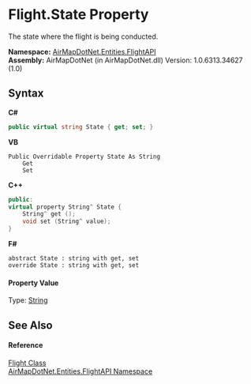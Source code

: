 # Flight.State Property 
 

The state where the flight is being conducted.

**Namespace:**&nbsp;<a href="a60d18d4-c6d0-7461-9b94-22e39530ec94">AirMapDotNet.Entities.FlightAPI</a><br />**Assembly:**&nbsp;AirMapDotNet (in AirMapDotNet.dll) Version: 1.0.6313.34627 (1.0)

## Syntax

**C#**<br />
``` C#
public virtual string State { get; set; }
```

**VB**<br />
``` VB
Public Overridable Property State As String
	Get
	Set
```

**C++**<br />
``` C++
public:
virtual property String^ State {
	String^ get ();
	void set (String^ value);
}
```

**F#**<br />
``` F#
abstract State : string with get, set
override State : string with get, set
```


#### Property Value
Type: <a href="http://msdn2.microsoft.com/en-us/library/s1wwdcbf" target="_blank">String</a>

## See Also


#### Reference
<a href="16017ca6-d6d5-98b0-eb53-d143094611b5">Flight Class</a><br /><a href="a60d18d4-c6d0-7461-9b94-22e39530ec94">AirMapDotNet.Entities.FlightAPI Namespace</a><br />